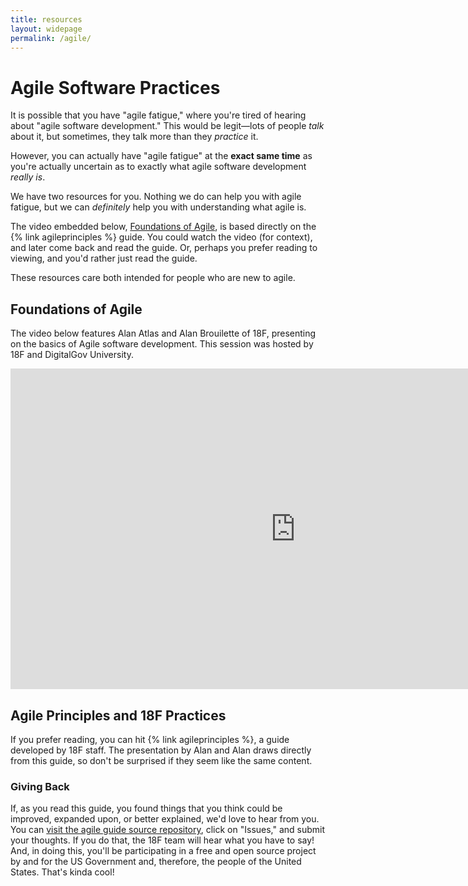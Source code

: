 ```yaml
---
title: resources
layout: widepage
permalink: /agile/
---
```


# Agile Software Practices

It is possible that you have "agile fatigue," where you're tired of hearing about "agile software development." This would be legit&mdash;lots of people *talk* about it, but sometimes, they talk more than they *practice* it.

However, you can actually have "agile fatigue" at the **exact same time** as you're actually uncertain as to exactly what agile software development *really is*. 

We have two resources for you. Nothing we do can help you with agile fatigue, but we can *definitely* help you with understanding what agile is.

The video embedded below, [Foundations of Agile](https://digital.gov/event/2019/11/04/foundations-agile-i/), is based directly on the {% link agileprinciples %} guide. You could watch the video (for context), and later come back and read the guide. Or, perhaps you prefer reading to viewing, and you'd rather just read the guide. 

These resources care both intended for people who are new to agile.

## Foundations of Agile

The video below features Alan Atlas and Alan Brouilette of 18F, presenting on the basics of Agile software development. This session was hosted by 18F and DigitalGov University.

<iframe width="912" height="513" src="https://www.youtube.com/embed/MRfsXVOicC8" frameborder="0" allow="accelerometer; autoplay; clipboard-write; encrypted-media; gyroscope; picture-in-picture" allowfullscreen></iframe>

## Agile Principles and 18F Practices

If you prefer reading, you can hit {% link agileprinciples %}, a guide developed by 18F staff. The presentation by Alan and Alan draws directly from this guide, so don't be surprised if they seem like the same content. 

### Giving Back

If, as you read this guide, you found things that you think could be improved, expanded upon, or better explained, we'd love to hear from you. You can [visit the agile guide source repository](https://github.com/18F/agile), click on "Issues," and submit your thoughts. If you do that, the 18F team will hear what you have to say! And, in doing this, you'll be participating in a free and open source project by and for the US Government and, therefore, the people of the United States. That's kinda cool!

